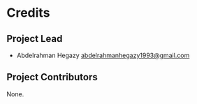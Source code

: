 Credits
=======

Project Lead
----------------

* Abdelrahman Hegazy <abdelrahmanhegazy1993@gmail.com>

Project Contributors
------------

None.
